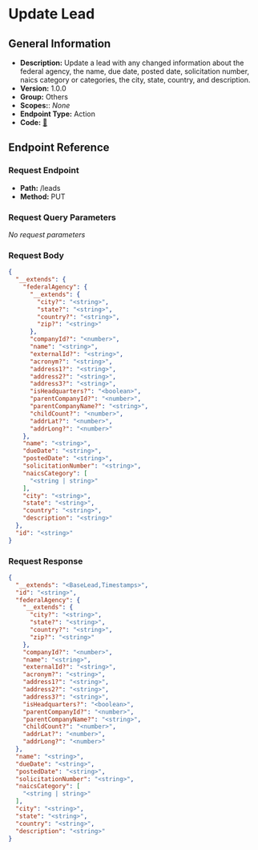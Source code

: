 # Update Lead

## General Information

- **Description:** Update a lead with any changed information about the federal agency, the name, due date, posted date, solicitation number, naics category or categories, the city, state, country, and description.
- **Version:** 1.0.0
- **Group:** Others
- **Scopes:**: _None_
- **Endpoint Type:** Action
- **Code:** [🔗](https://github.com/NangoHQ/integration-templates/tree/main/integrations/unanet/actions/update-lead.ts)

## Endpoint Reference

### Request Endpoint

- **Path:** /leads
- **Method:** PUT

### Request Query Parameters

_No request parameters_

### Request Body

```json
{
  "__extends": {
    "federalAgency": {
      "__extends": {
        "city?": "<string>",
        "state?": "<string>",
        "country?": "<string>",
        "zip?": "<string>"
      },
      "companyId?": "<number>",
      "name": "<string>",
      "externalId?": "<string>",
      "acronym?": "<string>",
      "address1?": "<string>",
      "address2?": "<string>",
      "address3?": "<string>",
      "isHeadquarters?": "<boolean>",
      "parentCompanyId?": "<number>",
      "parentCompanyName?": "<string>",
      "childCount?": "<number>",
      "addrLat?": "<number>",
      "addrLong?": "<number>"
    },
    "name": "<string>",
    "dueDate": "<string>",
    "postedDate": "<string>",
    "solicitationNumber": "<string>",
    "naicsCategory": [
      "<string | string>"
    ],
    "city": "<string>",
    "state": "<string>",
    "country": "<string>",
    "description": "<string>"
  },
  "id": "<string>"
}
```

### Request Response

```json
{
  "__extends": "<BaseLead,Timestamps>",
  "id": "<string>",
  "federalAgency": {
    "__extends": {
      "city?": "<string>",
      "state?": "<string>",
      "country?": "<string>",
      "zip?": "<string>"
    },
    "companyId?": "<number>",
    "name": "<string>",
    "externalId?": "<string>",
    "acronym?": "<string>",
    "address1?": "<string>",
    "address2?": "<string>",
    "address3?": "<string>",
    "isHeadquarters?": "<boolean>",
    "parentCompanyId?": "<number>",
    "parentCompanyName?": "<string>",
    "childCount?": "<number>",
    "addrLat?": "<number>",
    "addrLong?": "<number>"
  },
  "name": "<string>",
  "dueDate": "<string>",
  "postedDate": "<string>",
  "solicitationNumber": "<string>",
  "naicsCategory": [
    "<string | string>"
  ],
  "city": "<string>",
  "state": "<string>",
  "country": "<string>",
  "description": "<string>"
}
```
